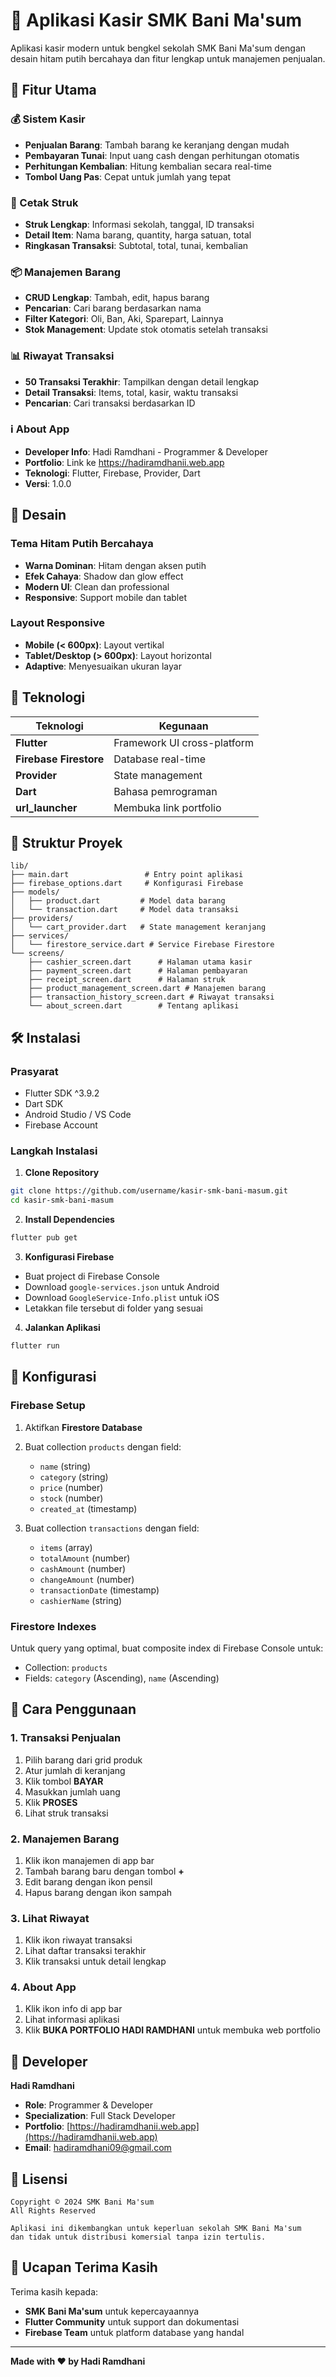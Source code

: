 # 🏪 Aplikasi Kasir SMK Bani Ma'sum

Aplikasi kasir modern untuk bengkel sekolah SMK Bani Ma'sum dengan desain hitam putih bercahaya dan fitur lengkap untuk manajemen penjualan.

## 📱 Fitur Utama

### 💰 Sistem Kasir
- **Penjualan Barang**: Tambah barang ke keranjang dengan mudah
- **Pembayaran Tunai**: Input uang cash dengan perhitungan otomatis
- **Perhitungan Kembalian**: Hitung kembalian secara real-time
- **Tombol Uang Pas**: Cepat untuk jumlah yang tepat

### 🧾 Cetak Struk
- **Struk Lengkap**: Informasi sekolah, tanggal, ID transaksi
- **Detail Item**: Nama barang, quantity, harga satuan, total
- **Ringkasan Transaksi**: Subtotal, total, tunai, kembalian

### 📦 Manajemen Barang
- **CRUD Lengkap**: Tambah, edit, hapus barang
- **Pencarian**: Cari barang berdasarkan nama
- **Filter Kategori**: Oli, Ban, Aki, Sparepart, Lainnya
- **Stok Management**: Update stok otomatis setelah transaksi

### 📊 Riwayat Transaksi
- **50 Transaksi Terakhir**: Tampilkan dengan detail lengkap
- **Detail Transaksi**: Items, total, kasir, waktu transaksi
- **Pencarian**: Cari transaksi berdasarkan ID

### ℹ️ About App
- **Developer Info**: Hadi Ramdhani - Programmer & Developer
- **Portfolio**: Link ke https://hadiramdhanii.web.app
- **Teknologi**: Flutter, Firebase, Provider, Dart
- **Versi**: 1.0.0

## 🎨 Desain

### Tema Hitam Putih Bercahaya
- **Warna Dominan**: Hitam dengan aksen putih
- **Efek Cahaya**: Shadow dan glow effect
- **Modern UI**: Clean dan professional
- **Responsive**: Support mobile dan tablet

### Layout Responsive
- **Mobile (< 600px)**: Layout vertikal
- **Tablet/Desktop (> 600px)**: Layout horizontal
- **Adaptive**: Menyesuaikan ukuran layar

## 🚀 Teknologi

| Teknologi | Kegunaan |
|-----------|----------|
| **Flutter** | Framework UI cross-platform |
| **Firebase Firestore** | Database real-time |
| **Provider** | State management |
| **Dart** | Bahasa pemrograman |
| **url_launcher** | Membuka link portfolio |

## 📁 Struktur Proyek

```
lib/
├── main.dart                 # Entry point aplikasi
├── firebase_options.dart     # Konfigurasi Firebase
├── models/
│   ├── product.dart         # Model data barang
│   └── transaction.dart     # Model data transaksi
├── providers/
│   └── cart_provider.dart   # State management keranjang
├── services/
│   └── firestore_service.dart # Service Firebase Firestore
└── screens/
    ├── cashier_screen.dart      # Halaman utama kasir
    ├── payment_screen.dart      # Halaman pembayaran
    ├── receipt_screen.dart      # Halaman struk
    ├── product_management_screen.dart # Manajemen barang
    ├── transaction_history_screen.dart # Riwayat transaksi
    └── about_screen.dart        # Tentang aplikasi
```

## 🛠️ Instalasi

### Prasyarat
- Flutter SDK ^3.9.2
- Dart SDK
- Android Studio / VS Code
- Firebase Account

### Langkah Instalasi

1. **Clone Repository**
```bash
git clone https://github.com/username/kasir-smk-bani-masum.git
cd kasir-smk-bani-masum
```

2. **Install Dependencies**
```bash
flutter pub get
```

3. **Konfigurasi Firebase**
- Buat project di Firebase Console
- Download `google-services.json` untuk Android
- Download `GoogleService-Info.plist` untuk iOS
- Letakkan file tersebut di folder yang sesuai

4. **Jalankan Aplikasi**
```bash
flutter run
```

## 🔧 Konfigurasi

### Firebase Setup
1. Aktifkan **Firestore Database**
2. Buat collection `products` dengan field:
   - `name` (string)
   - `category` (string)
   - `price` (number)
   - `stock` (number)
   - `created_at` (timestamp)

3. Buat collection `transactions` dengan field:
   - `items` (array)
   - `totalAmount` (number)
   - `cashAmount` (number)
   - `changeAmount` (number)
   - `transactionDate` (timestamp)
   - `cashierName` (string)

### Firestore Indexes
Untuk query yang optimal, buat composite index di Firebase Console untuk:
- Collection: `products`
- Fields: `category` (Ascending), `name` (Ascending)

## 📱 Cara Penggunaan

### 1. Transaksi Penjualan
1. Pilih barang dari grid produk
2. Atur jumlah di keranjang
3. Klik tombol **BAYAR**
4. Masukkan jumlah uang
5. Klik **PROSES**
6. Lihat struk transaksi

### 2. Manajemen Barang
1. Klik ikon manajemen di app bar
2. Tambah barang baru dengan tombol **+**
3. Edit barang dengan ikon pensil
4. Hapus barang dengan ikon sampah

### 3. Lihat Riwayat
1. Klik ikon riwayat transaksi
2. Lihat daftar transaksi terakhir
3. Klik transaksi untuk detail lengkap

### 4. About App
1. Klik ikon info di app bar
2. Lihat informasi aplikasi
3. Klik **BUKA PORTFOLIO HADI RAMDHANI** untuk membuka web portfolio

## 🎯 Developer

**Hadi Ramdhani**
- **Role**: Programmer & Developer
- **Specialization**: Full Stack Developer
- **Portfolio**: [https://hadiramdhanii.web.app](https://hadiramdhanii.web.app)
- **Email**: hadiramdhani09@gmail.com

## 📄 Lisensi

```
Copyright © 2024 SMK Bani Ma'sum
All Rights Reserved

Aplikasi ini dikembangkan untuk keperluan sekolah SMK Bani Ma'sum
dan tidak untuk distribusi komersial tanpa izin tertulis.
```

## 🙏 Ucapan Terima Kasih

Terima kasih kepada:
- **SMK Bani Ma'sum** untuk kepercayaannya
- **Flutter Community** untuk support dan dokumentasi
- **Firebase Team** untuk platform database yang handal

---

**Made with ❤️ by Hadi Ramdhani**
